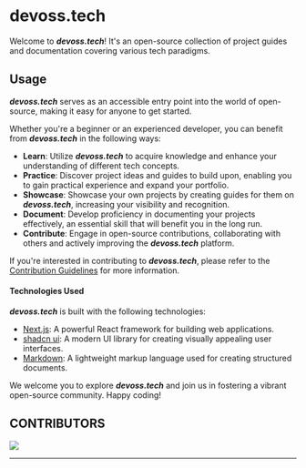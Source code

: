 devoss.tech
===========

Welcome to ***devoss.tech***! It's an open-source collection of project guides and documentation covering various tech paradigms.

Usage
-----

***devoss.tech*** serves as an accessible entry point into the world of open-source, making it easy for anyone to get started.

Whether you're a beginner or an experienced developer, you can benefit from ***devoss.tech*** in the following ways:

*   **Learn**: Utilize ***devoss.tech*** to acquire knowledge and enhance your understanding of different tech concepts.
*   **Practice**: Discover project ideas and guides to build upon, enabling you to gain practical experience and expand your portfolio.
*   **Showcase**: Showcase your own projects by creating guides for them on ***devoss.tech***, increasing your visibility and recognition.
*   **Document**: Develop proficiency in documenting your projects effectively, an essential skill that will benefit you in the long run.
*   **Contribute**: Engage in open-source contributions, collaborating with others and actively improving the ***devoss.tech*** platform.

If you're interested in contributing to ***devoss.tech***, please refer to the [Contribution Guidelines](CONTRIBUTING.md) for more information.

#### Technologies Used

***devoss.tech*** is built with the following technologies:

*   [Next.js](https://nextjs.org/): A powerful React framework for building web applications.
*   [shadcn ui](https://ui.shadcn.com/): A modern UI library for creating visually appealing user interfaces.
*   [Markdown](https://www.markdownguide.org): A lightweight markup language used for creating structured documents.

We welcome you to explore ***devoss.tech*** and join us in fostering a vibrant open-source community. Happy coding!

CONTRIBUTORS
---

<a href="https://github.com/uskhokhar/devoss/graphs/contributors">
  <img src="https://contrib.rocks/image?repo=uskhokhar/devoss" />
</a>

---
